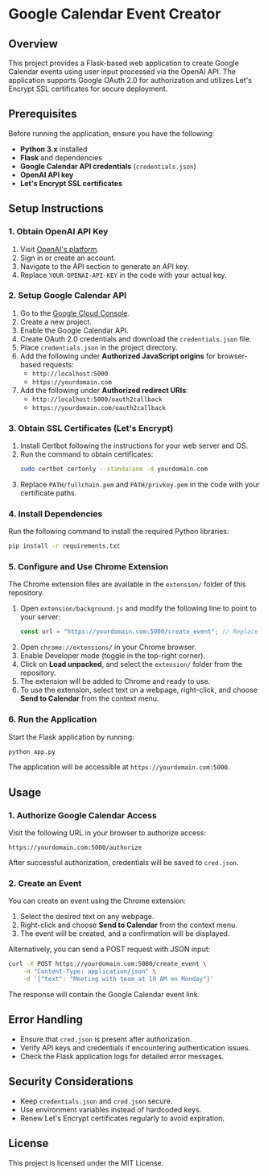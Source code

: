 # Google Calendar Event Creator

## Overview
This project provides a Flask-based web application to create Google Calendar events using user input processed via the OpenAI API. The application supports Google OAuth 2.0 for authorization and utilizes Let's Encrypt SSL certificates for secure deployment.

## Prerequisites
Before running the application, ensure you have the following:

- **Python 3.x** installed
- **Flask** and dependencies
- **Google Calendar API credentials** (`credentials.json`)
- **OpenAI API key**
- **Let's Encrypt SSL certificates**

## Setup Instructions

### 1. Obtain OpenAI API Key
1. Visit [OpenAI's platform](https://platform.openai.com/).
2. Sign in or create an account.
3. Navigate to the API section to generate an API key.
4. Replace `YOUR-OPENAI-API-KEY` in the code with your actual key.

### 2. Setup Google Calendar API
1. Go to the [Google Cloud Console](https://console.developers.google.com/).
2. Create a new project.
3. Enable the Google Calendar API.
4. Create OAuth 2.0 credentials and download the `credentials.json` file.
5. Place `credentials.json` in the project directory.
6. Add the following under **Authorized JavaScript origins** for browser-based requests:
   - `http://localhost:5000`
   - `https://yourdomain.com`
7. Add the following under **Authorized redirect URIs**:
   - `http://localhost:5000/oauth2callback`
   - `https://yourdomain.com/oauth2callback`

### 3. Obtain SSL Certificates (Let's Encrypt)
1. Install Certbot following the instructions for your web server and OS.
2. Run the command to obtain certificates:
   ```bash
   sudo certbot certonly --standalone -d yourdomain.com
   ```
3. Replace `PATH/fullchain.pem` and `PATH/privkey.pem` in the code with your certificate paths.

### 4. Install Dependencies
Run the following command to install the required Python libraries:
```bash
pip install -r requirements.txt
```

### 5. Configure and Use Chrome Extension
The Chrome extension files are available in the `extension/` folder of this repository.

1. Open `extension/background.js` and modify the following line to point to your server:
   ```javascript
   const url = "https://yourdomain.com:5000/create_event"; // Replace with your URL
   ```
2. Open `chrome://extensions/` in your Chrome browser.
3. Enable Developer mode (toggle in the top-right corner).
4. Click on **Load unpacked**, and select the `extension/` folder from the repository.
5. The extension will be added to Chrome and ready to use.
6. To use the extension, select text on a webpage, right-click, and choose **Send to Calendar** from the context menu.

### 6. Run the Application
Start the Flask application by running:
```bash
python app.py
```
The application will be accessible at `https://yourdomain.com:5000`.

## Usage

### 1. Authorize Google Calendar Access
Visit the following URL in your browser to authorize access:
```
https://yourdomain.com:5000/authorize
```
After successful authorization, credentials will be saved to `cred.json`.

### 2. Create an Event
You can create an event using the Chrome extension:
1. Select the desired text on any webpage.
2. Right-click and choose **Send to Calendar** from the context menu.
3. The event will be created, and a confirmation will be displayed.

Alternatively, you can send a POST request with JSON input:
```bash
curl -X POST https://yourdomain.com:5000/create_event \
    -H "Content-Type: application/json" \
    -d '{"text": "Meeting with team at 10 AM on Monday"}'
```
The response will contain the Google Calendar event link.

## Error Handling
- Ensure that `cred.json` is present after authorization.
- Verify API keys and credentials if encountering authentication issues.
- Check the Flask application logs for detailed error messages.

## Security Considerations
- Keep `credentials.json` and `cred.json` secure.
- Use environment variables instead of hardcoded keys.
- Renew Let's Encrypt certificates regularly to avoid expiration.

## License
This project is licensed under the MIT License.

